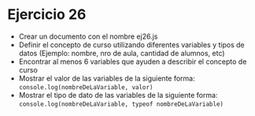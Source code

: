 # Ejercicio 26

- Crear un documento con el nombre ej26.js
- Definir el concepto de curso utilizando diferentes variables y tipos de datos (Ejemplo: nombre, nro de aula, cantidad de alumnos, etc)
- Encontrar al menos 6 variables que ayuden a describir el concepto de curso
- Mostrar el valor de las variables de la siguiente forma:
  `console.log(nombreDeLaVariable, valor)`
- Mostrar el tipo de dato de las variables de la siguiente forma:
  `console.log(nombreDeLaVariable, typeof nombreDeLaVariable)`
